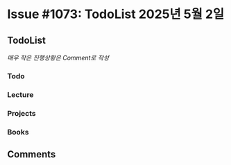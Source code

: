 # Issue #1073: TodoList 2025년 5월 2일

## TodoList

*매우 작은 진행상황은 Comment로 작성*

### Todo  

### Lecture

### Projects

### Books


## Comments

